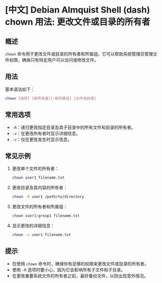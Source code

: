 # [中文] Debian Almquist Shell (dash) chown 用法: 更改文件或目录的所有者

## 概述
`chown` 命令用于更改文件或目录的所有者和所属组。它可以帮助系统管理员管理文件权限，确保只有特定用户可以访问或修改文件。

## 用法
基本语法如下：
```sh
chown [选项] [新所有者][:新所属组] [文件或目录]
```

## 常用选项
- `-R`：递归更改指定目录及其子目录中的所有文件和目录的所有者。
- `-v`：在更改所有者时显示详细信息。
- `-c`：仅在更改发生时显示信息。

## 常见示例
1. 更改单个文件的所有者：
   ```sh
   chown user1 filename.txt
   ```

2. 更改目录及其内容的所有者：
   ```sh
   chown -R user1 /path/to/directory
   ```

3. 更改文件的所有者和所属组：
   ```sh
   chown user1:group1 filename.txt
   ```

4. 显示更改的详细信息：
   ```sh
   chown -v user1 filename.txt
   ```

## 提示
- 在使用 `chown` 命令时，确保你有足够的权限来更改文件或目录的所有者。
- 使用 `-R` 选项时要小心，因为它会影响所有子文件和子目录。
- 在更改重要系统文件的所有者之前，最好备份文件，以防出现意外情况。